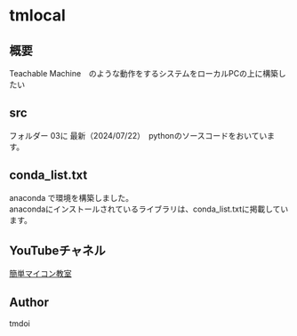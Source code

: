# tmlocal
## 概要
Teachable Machine　のような動作をするシステムをローカルPCの上に構築したい

## src  
フォルダー 03に 最新（2024/07/22）　pythonのソースコードをおいています。

## conda_list.txt  
anaconda で環境を構築しました。  
anacondaにインストールされているライブラリは、conda_list.txtに掲載しています。

## YouTubeチャネル
[簡単マイコン教室](https://www.youtube.com/@easyMicrobitClassroom)

## Author
tmdoi
